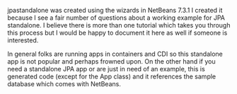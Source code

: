 jpastandalone was created using the wizards in NetBeans 7.3.1  I created it because I see a fair number of questions
about a working example for JPA standalone.  I believe there is more than one tutorial which takes you through this process but I would be happy to document it here as well if someone is interested.

In general folks are running apps in containers and CDI so this
standalone app is not popular and perhaps frowned upon.  On the other hand if you need a standalone JPA app or are just in need of an example, this is generated code (except for the App class) and it references the sample database which comes with NetBeans.